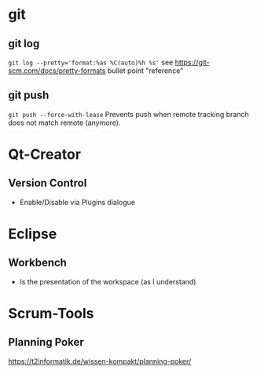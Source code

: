 # git
## git log
`git log --pretty='format:%as %C(auto)%h %s'`
see https://git-scm.com/docs/pretty-formats bullet point "reference"

## git push
`git push --force-with-lease`
Prevents push when remote tracking branch does not match remote (anymore).

# Qt-Creator
## Version Control
- Enable/Disable via Plugins dialogue

# Eclipse
## Workbench
- Is the presentation of the workspace (as I understand)

# Scrum-Tools
## Planning Poker
https://t2informatik.de/wissen-kompakt/planning-poker/
